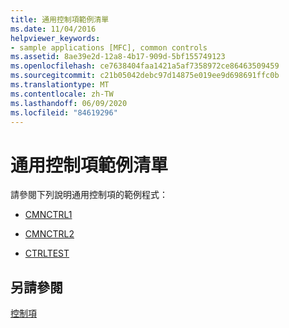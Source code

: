 ```yaml
---
title: 通用控制項範例清單
ms.date: 11/04/2016
helpviewer_keywords:
- sample applications [MFC], common controls
ms.assetid: 8ae39e2d-12a8-4b17-909d-5bf155749123
ms.openlocfilehash: ce7638404faa1421a5af7358972ce86463509459
ms.sourcegitcommit: c21b05042debc97d14875e019ee9d698691ffc0b
ms.translationtype: MT
ms.contentlocale: zh-TW
ms.lasthandoff: 06/09/2020
ms.locfileid: "84619296"
---
```

# <a name="common-control-sample-list"></a>通用控制項範例清單

請參閱下列說明通用控制項的範例程式：

- [CMNCTRL1](../overview/visual-cpp-samples.md)

- [CMNCTRL2](../overview/visual-cpp-samples.md)

- [CTRLTEST](../overview/visual-cpp-samples.md)

## <a name="see-also"></a>另請參閱

[控制項](controls-mfc.md)

